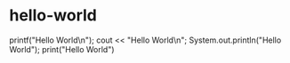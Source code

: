 # hello-world

printf("Hello World\n");
cout << "Hello World\n";
System.out.println("Hello World");
print("Hello World")
